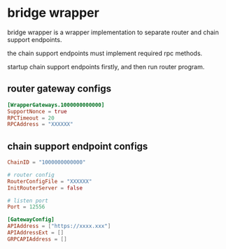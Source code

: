 # bridge wrapper

bridge wrapper is a wrapper implementation to separate router and chain support endpoints.

the chain support endpoints must implement required rpc methods.

startup chain support endpoints firstly, and then run router program.

## router gateway configs

```toml
[WrapperGateways.1000000000000]
SupportNonce = true
RPCTimeout = 20
RPCAddress = "XXXXXX"
```

## chain support endpoint configs

```toml
ChainID = "1000000000000"

# router config
RouterConfigFile = "XXXXXX"
InitRouterServer = false

# listen port
Port = 12556

[GatewayConfig]
APIAddress = ["https://xxxx.xxx"]
APIAddressExt = []
GRPCAPIAddress = []
```
